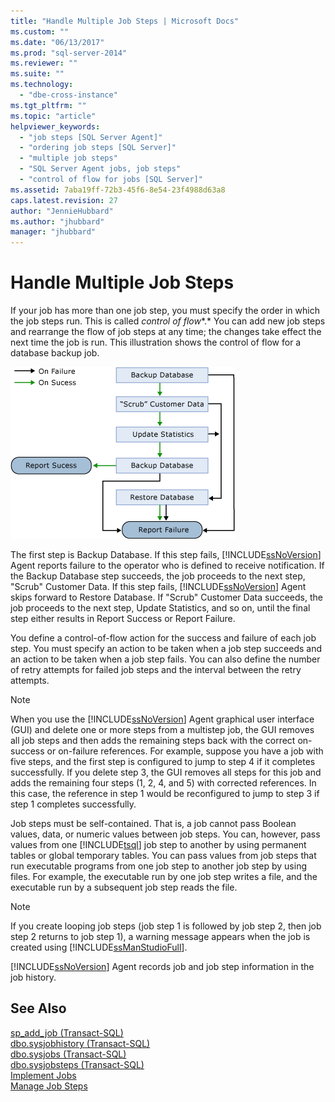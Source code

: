 ```yaml
---
title: "Handle Multiple Job Steps | Microsoft Docs"
ms.custom: ""
ms.date: "06/13/2017"
ms.prod: "sql-server-2014"
ms.reviewer: ""
ms.suite: ""
ms.technology: 
  - "dbe-cross-instance"
ms.tgt_pltfrm: ""
ms.topic: "article"
helpviewer_keywords: 
  - "job steps [SQL Server Agent]"
  - "ordering job steps [SQL Server]"
  - "multiple job steps"
  - "SQL Server Agent jobs, job steps"
  - "control of flow for jobs [SQL Server]"
ms.assetid: 7aba19ff-72b3-45f6-8e54-23f4988d63a8
caps.latest.revision: 27
author: "JennieHubbard"
ms.author: "jhubbard"
manager: "jhubbard"
---
```

# Handle Multiple Job Steps
  If your job has more than one job step, you must specify the order in which the job steps run. This is called *control of flow**.* You can add new job steps and rearrange the flow of job steps at any time; the changes take effect the next time the job is run. This illustration shows the control of flow for a database backup job.  
  
 ![SQL Server Agent job steps control of flow](../../database-engine/media/dbflow01.gif "SQL Server Agent job steps control of flow")  
  
 The first step is Backup Database. If this step fails, [!INCLUDE[ssNoVersion](../../includes/ssnoversion-md.md)] Agent reports failure to the operator who is defined to receive notification. If the Backup Database step succeeds, the job proceeds to the next step, "Scrub" Customer Data. If this step fails, [!INCLUDE[ssNoVersion](../../../includes/ssnoversion-md.md)] Agent skips forward to Restore Database. If "Scrub" Customer Data succeeds, the job proceeds to the next step, Update Statistics, and so on, until the final step either results in Report Success or Report Failure.  
  
 You define a control-of-flow action for the success and failure of each job step. You must specify an action to be taken when a job step succeeds and an action to be taken when a job step fails. You can also define the number of retry attempts for failed job steps and the interval between the retry attempts.  
  
> [!NOTE]  
>  When you use the [!INCLUDE[ssNoVersion](../../includes/ssnoversion-md.md)] Agent graphical user interface (GUI) and delete one or more steps from a multistep job, the GUI removes all job steps and then adds the remaining steps back with the correct on-success or on-failure references. For example, suppose you have a job with five steps, and the first step is configured to jump to step 4 if it completes successfully. If you delete step 3, the GUI removes all steps for this job and adds the remaining four steps (1, 2, 4, and 5) with corrected references. In this case, the reference in step 1 would be reconfigured to jump to step 3 if step 1 completes successfully.  
  
 Job steps must be self-contained. That is, a job cannot pass Boolean values, data, or numeric values between job steps. You can, however, pass values from one [!INCLUDE[tsql](../../includes/tsql-md.md)] job step to another by using permanent tables or global temporary tables. You can pass values from job steps that run executable programs from one job step to another job step by using files. For example, the executable run by one job step writes a file, and the executable run by a subsequent job step reads the file.  
  
> [!NOTE]  
>  If you create looping job steps (job step 1 is followed by job step 2, then job step 2 returns to job step 1), a warning message appears when the job is created using [!INCLUDE[ssManStudioFull](../../includes/ssmanstudiofull-md.md)].  
  
 [!INCLUDE[ssNoVersion](../../includes/ssnoversion-md.md)] Agent records job and job step information in the job history.  
  
## See Also  
 [sp_add_job &#40;Transact-SQL&#41;](~/relational-databases/system-stored-procedures/sp-add-job-transact-sql.md)   
 [dbo.sysjobhistory &#40;Transact-SQL&#41;](~/relational-databases/system-tables/dbo-sysjobhistory-transact-sql.md)   
 [dbo.sysjobs &#40;Transact-SQL&#41;](~/relational-databases/system-tables/dbo-sysjobs-transact-sql.md)   
 [dbo.sysjobsteps &#40;Transact-SQL&#41;](~/relational-databases/system-tables/dbo-sysjobsteps-transact-sql.md)   
 [Implement Jobs](implement-jobs.md)   
 [Manage Job Steps](manage-job-steps.md)  
  
  
